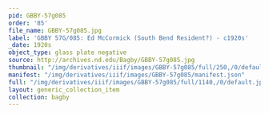 ```yaml
---
pid: GBBY-57g085
order: '85'
file_name: GBBY-57g085.jpg
label: 'GBBY 57G/085: Ed McCormick (South Bend Resident?) - c1920s'
_date: 1920s
object_type: glass plate negative
source: http://archives.nd.edu/Bagby/GBBY-57g085.jpg
thumbnail: "/img/derivatives/iiif/images/GBBY-57g085/full/250,/0/default.jpg"
manifest: "/img/derivatives/iiif/images/GBBY-57g085/manifest.json"
full: "/img/derivatives/iiif/images/GBBY-57g085/full/1140,/0/default.jpg"
layout: generic_collection_item
collection: bagby
---
```

